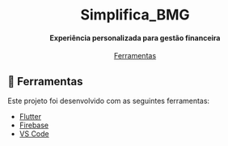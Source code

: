 <h1 align="center">
    Simplifica_BMG
</h1>

<h4 align="center">
  Experiência personalizada para gestão financeira
</h4>

<p align="center">
  
<p align="center">
  <a href="#rocket-ferramentas">Ferramentas</a>
</p>

## :rocket: Ferramentas

Este projeto foi desenvolvido com as seguintes ferramentas:

-  [Flutter](https://flutter.dev/)
-  [Firebase](https://firebase.google.com/)
-  [VS Code](https://code.visualstudio.com/)

